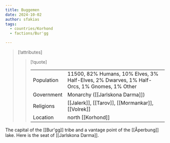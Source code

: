 ```yaml
---
title: Buggemen
date: 2024-10-02
author: sfakias
tags:
  - countries/Korhond
  - factions/Bur'gg

---
```

> [!attributes]
> 
> > [!quote]
> >
> > | | |
> > | --- | --- |
> > | Population | 11500, 82% Humans, 10% Elves, 3% Half-Elves, 2% Dwarves, 1% Half-Orcs, 1% Gnomes, 1% Other |
> > | Government | Monarchy ([[Jarlskona Darma]]) |
> > | Religions | [[Jalerk]], [[Tarov]], [[Mormankar]], [[Volrek]] |
> > | Location | north [[Korhond]] |

The capital of the [[Bur'gg]] tribe and a vantage point of the [[Åperbung]] lake. Here is the seat of [[Jarlskona Darma]].